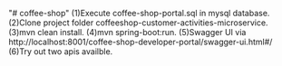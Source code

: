 "# coffee-shop" 
(1)Execute coffee-shop-portal.sql in mysql database.
(2)Clone project folder coffeeshop-customer-activities-microservice.
(3)mvn clean install.
(4)mvn spring-boot:run.
(5)Swagger UI via http://localhost:8001/coffee-shop-developer-portal/swagger-ui.html#/
(6)Try out two apis availble.